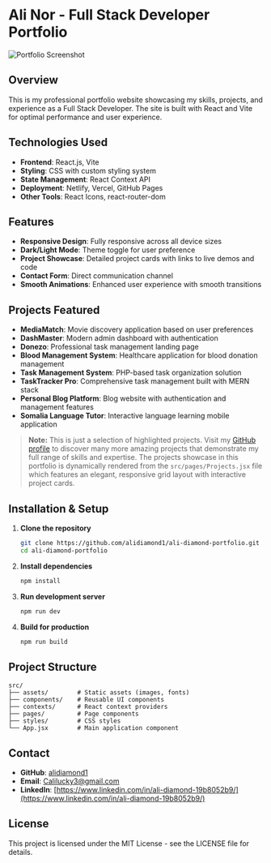 # Ali Nor - Full Stack Developer Portfolio

![Portfolio Screenshot](./screenshot.png)

## Overview

This is my professional portfolio website showcasing my skills, projects, and experience as a Full Stack Developer. The site is built with React and Vite for optimal performance and user experience.

## Technologies Used

- **Frontend**: React.js, Vite
- **Styling**: CSS with custom styling system
- **State Management**: React Context API
- **Deployment**: Netlify, Vercel, GitHub Pages
- **Other Tools**: React Icons, react-router-dom

## Features

- **Responsive Design**: Fully responsive across all device sizes
- **Dark/Light Mode**: Theme toggle for user preference
- **Project Showcase**: Detailed project cards with links to live demos and code
- **Contact Form**: Direct communication channel
- **Smooth Animations**: Enhanced user experience with smooth transitions

## Projects Featured

- **MediaMatch**: Movie discovery application based on user preferences
- **DashMaster**: Modern admin dashboard with authentication
- **Donezo**: Professional task management landing page
- **Blood Management System**: Healthcare application for blood donation management
- **Task Management System**: PHP-based task organization solution
- **TaskTracker Pro**: Comprehensive task management built with MERN stack
- **Personal Blog Platform**: Blog website with authentication and management features
- **Somalia Language Tutor**: Interactive language learning mobile application

> **Note:** This is just a selection of highlighted projects. Visit my [GitHub profile](https://github.com/alidiamond1) to discover many more amazing projects that demonstrate my full range of skills and expertise. The projects showcase in this portfolio is dynamically rendered from the `src/pages/Projects.jsx` file which features an elegant, responsive grid layout with interactive project cards.

## Installation & Setup

1. **Clone the repository**
   ```bash
   git clone https://github.com/alidiamond1/ali-diamond-portfolio.git
   cd ali-diamond-portfolio
   ```

2. **Install dependencies**
   ```bash
   npm install
   ```

3. **Run development server**
   ```bash
   npm run dev
   ```

4. **Build for production**
   ```bash
   npm run build
   ```

## Project Structure

```
src/
├── assets/        # Static assets (images, fonts)
├── components/    # Reusable UI components
├── contexts/      # React context providers
├── pages/         # Page components
├── styles/        # CSS styles
└── App.jsx        # Main application component
```

## Contact

- **GitHub**: [alidiamond1](https://github.com/alidiamond1)
- **Email**: Calilucky3@gmail.com
- **LinkedIn**: [https://www.linkedin.com/in/ali-diamond-19b8052b9/](https://www.linkedin.com/in/ali-diamond-19b8052b9/)


## License

This project is licensed under the MIT License - see the LICENSE file for details.

